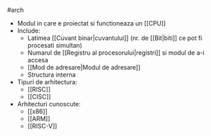 #arch 
- Modul in care e proiectat si functioneaza un [[CPU]]
- Include:
	- Latimea [[Cuvant binar|cuvantului]] (nr. de [[Bit|biti]] ce pot fi procesati simultan)
	- Numarul de [[Registru al procesorului|registri]] si modul de a-i accesa
	- [[Mod de adresare|Modul de adresare]]
	- Structura interna
- Tipuri de arhitectura:
	- [[RISC]]
	- [[CISC]]
- Arhitecturi cunoscute:
	- [[x86]]
	- [[ARM]]
	- [[RISC-V]]
